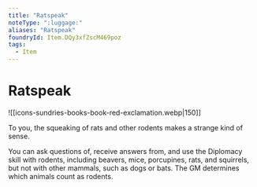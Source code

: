 ```yaml
---
title: "Ratspeak"
noteType: ":luggage:"
aliases: "Ratspeak"
foundryId: Item.DQy3xfZscM469poz
tags:
  - Item
---
```


# Ratspeak
![[icons-sundries-books-book-red-exclamation.webp|150]]

To you, the squeaking of rats and other rodents makes a strange kind of sense.

You can ask questions of, receive answers from, and use the Diplomacy skill with rodents, including beavers, mice, porcupines, rats, and squirrels, but not with other mammals, such as dogs or bats. The GM determines which animals count as rodents.
